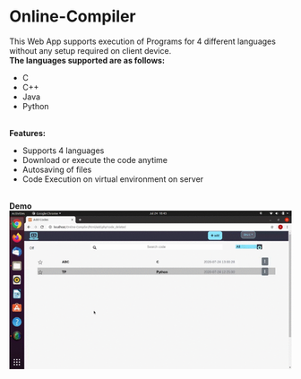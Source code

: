 # Online-Compiler
This Web App supports execution of Programs for 4 different languages without any setup required on client device.
<br>
<b>The languages supported are as follows:</b>
<ul>
<li>C</li>
<li>C++</li>
<li>Java</li>
<li>Python</li>
</ul>
<br>
<b>Features:</b>
<ul>
<li>Supports 4 languages</li>
<li>Download or execute the code anytime</li>
<li>Autosaving of files</li>
<li>Code Execution on virtual environment on server</li>
</ul>
<br>
<b>Demo</b>
<img src="readme-img/create_code_execute-2020-07-24_18.43.06.gif">
